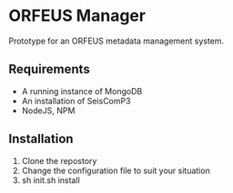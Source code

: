 # ORFEUS Manager

Prototype for an ORFEUS metadata management system.

## Requirements

* A running instance of MongoDB
* An installation of SeisComP3
* NodeJS, NPM

## Installation

1. Clone the repostory
2. Change the configuration file to suit your situation
3. sh init.sh install
